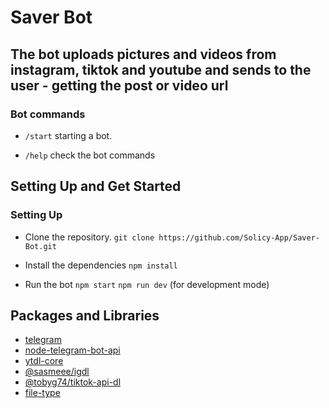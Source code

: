 # Saver Bot

## The bot uploads pictures and videos from instagram, tiktok and youtube and sends to the user - getting the post or video url

### Bot commands

- `/start` starting a bot.

- `/help` check the bot commands

## Setting Up and Get Started

### Setting Up

- Clone the repository.
  `git clone https://github.com/Solicy-App/Saver-Bot.git`

- Install the dependencies
  `npm install`

- Run the bot
  `npm start`
  `npm run dev` (for development mode)

## Packages and Libraries

- [telegram]([url](https://www.npmjs.com/package/telegram)https://www.npmjs.com/package/telegram)
- [node-telegram-bot-api](https://www.npmjs.com/package/node-telegram-bot-api)
- [ytdl-core](https://www.npmjs.com/package/ytdl-core)
- [@sasmeee/igdl](https://www.npmjs.com/package/@sasmeee/igdl)
- [@tobyg74/tiktok-api-dl](@tobyg74/tiktok-api-dl)
- [file-type](https://www.npmjs.com/package/file-type)

